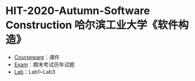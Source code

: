 # HIT-2020-Autumn-Software Construction 哈尔滨工业大学《软件构造》

+ [Courseware](https://github.com/FuLucas/Software-Construction/tree/main/Courseware)：课件
+ [Exam](https://github.com/FuLucas/Software-Construction/tree/main/Exam)：期末考试历年试题
+ [Lab](https://github.com/FuLucas/Software-Construction/tree/main/Lab)：Lab1~Lab3